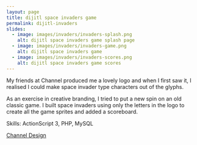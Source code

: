 ```yaml
---
layout: page
title: dijitl space invaders game
permalink: dijitl-invaders
slides:
  - image: images/invaders/invaders-splash.png
    alt: dijitl space invaders game splash page
  - image: images/invaders/invaders-game.png
    alt: dijitl space invaders game
  - image: images/invaders/invaders-scores.png
    alt: dijitl space invaders game scores
---
```

<p>My friends at Channel produced me a lovely logo and when I first saw it, I realised I could make space invader type characters out of the glyphs. </p>
<p>As an exercise in creative branding, I tried to put a new spin on an old classic game. I built space invaders using only the letters in the logo to create all the game sprites and added a scoreboard.</p>
<!-- FIXME - where to host?
<p><a href="/invaders/">Play online</a></p>
-->
<p>Skills: ActionScript 3, PHP, MySQL</p>
<p><a href="http://www.designbychannel.co.uk/">Channel Design</a></p>
